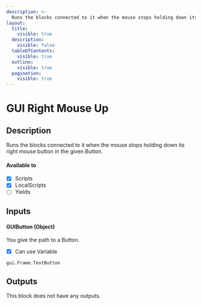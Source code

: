 ```yaml
---
description: >-
  Runs the blocks connected to it when the mouse stops holding down its right mouse button in the given Button.
layout:
  title:
    visible: true
  description:
    visible: false
  tableOfContents:
    visible: true
  outline:
    visible: true
  pagination:
    visible: true
---
```


# GUI Right Mouse Up

## Description

Runs the blocks connected to it when the mouse stops holding down its right mouse button in the given Button.

#### Available to

* [x] Scripts
* [x] LocalScripts
* [ ] Yields

## Inputs

#### GUIButton (Object)

You give the path to a Button.

* [x] Can use Variable

```
gui.Frame.TextButton
```

## Outputs

This block does not have any outputs.